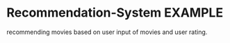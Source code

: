 # Recommendation-System EXAMPLE

  recommending movies based on user input of movies and user rating.
